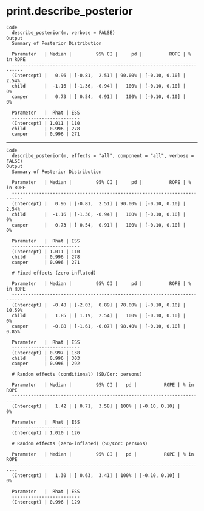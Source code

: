 # print.describe_posterior

    Code
      describe_posterior(m, verbose = FALSE)
    Output
      Summary of Posterior Distribution
      
      Parameter   | Median |         95% CI |     pd |          ROPE | % in ROPE
      --------------------------------------------------------------------------
      (Intercept) |   0.96 | [-0.81,  2.51] | 90.00% | [-0.10, 0.10] |     2.54%
      child       |  -1.16 | [-1.36, -0.94] |   100% | [-0.10, 0.10] |        0%
      camper      |   0.73 | [ 0.54,  0.91] |   100% | [-0.10, 0.10] |        0%
      
      Parameter   |  Rhat | ESS
      -------------------------
      (Intercept) | 1.011 | 110
      child       | 0.996 | 278
      camper      | 0.996 | 271

---

    Code
      describe_posterior(m, effects = "all", component = "all", verbose = FALSE)
    Output
      Summary of Posterior Distribution
      
      Parameter   | Median |         95% CI |     pd |          ROPE | % in ROPE
      --------------------------------------------------------------------------
      (Intercept) |   0.96 | [-0.81,  2.51] | 90.00% | [-0.10, 0.10] |     2.54%
      child       |  -1.16 | [-1.36, -0.94] |   100% | [-0.10, 0.10] |        0%
      camper      |   0.73 | [ 0.54,  0.91] |   100% | [-0.10, 0.10] |        0%
      
      Parameter   |  Rhat | ESS
      -------------------------
      (Intercept) | 1.011 | 110
      child       | 0.996 | 278
      camper      | 0.996 | 271
      
      # Fixed effects (zero-inflated)
      
      Parameter   | Median |         95% CI |     pd |          ROPE | % in ROPE
      --------------------------------------------------------------------------
      (Intercept) |  -0.48 | [-2.03,  0.89] | 78.00% | [-0.10, 0.10] |    10.59%
      child       |   1.85 | [ 1.19,  2.54] |   100% | [-0.10, 0.10] |        0%
      camper      |  -0.88 | [-1.61, -0.07] | 98.40% | [-0.10, 0.10] |     0.85%
      
      Parameter   |  Rhat | ESS
      -------------------------
      (Intercept) | 0.997 | 138
      child       | 0.996 | 303
      camper      | 0.996 | 292
      
      # Random effects (conditional) (SD/Cor: persons)
      
      Parameter   | Median |         95% CI |   pd |          ROPE | % in ROPE
      ------------------------------------------------------------------------
      (Intercept) |   1.42 | [ 0.71,  3.58] | 100% | [-0.10, 0.10] |        0%
      
      Parameter   |  Rhat | ESS
      -------------------------
      (Intercept) | 1.010 | 126
      
      # Random effects (zero-inflated) (SD/Cor: persons)
      
      Parameter   | Median |         95% CI |   pd |          ROPE | % in ROPE
      ------------------------------------------------------------------------
      (Intercept) |   1.30 | [ 0.63,  3.41] | 100% | [-0.10, 0.10] |        0%
      
      Parameter   |  Rhat | ESS
      -------------------------
      (Intercept) | 0.996 | 129

